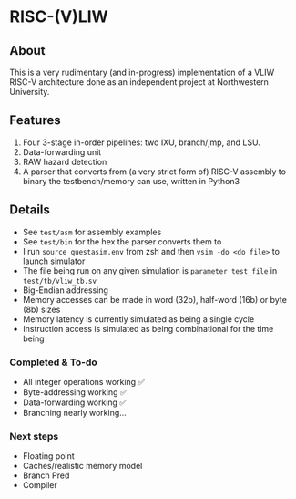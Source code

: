 ﻿
# RISC-(V)LIW

## About
This is a very rudimentary (and in-progress) implementation of a VLIW RISC-V architecture done as an independent project at Northwestern University.

## Features
1. Four 3-stage in-order pipelines: two IXU, branch/jmp, and LSU.
2. Data-forwarding unit
3. RAW hazard detection
4. A parser that converts from (a very strict form of) RISC-V assembly to binary the testbench/memory can use, written in Python3

## Details
- See `test/asm` for assembly examples
- See `test/bin` for the hex the parser converts them to
- I run `source questasim.env` from zsh and then `vsim -do <do file>` to launch simulator
- The file being run on any given simulation is `parameter test_file` in `test/tb/vliw_tb.sv`
- Big-Endian addressing
- Memory accesses can be made in word (32b), half-word (16b) or byte (8b) sizes
- Memory latency is currently simulated as being a single cycle
- Instruction access is simulated as being combinational for the time being

### Completed & To-do
- All integer operations working ✅
- Byte-addressing working ✅
- Data-forwarding working ✅
- Branching nearly working...

### Next steps
- Floating point
- Caches/realistic memory model
- Branch Pred
- Compiler
